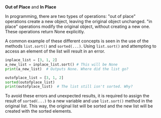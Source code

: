 **Out of Place** and **In Place**

In programming, there are two types of operations: "out of place" operations create a new object, leaving the original object unchanged. "in place" operations modify the original object, without creating a new one. These operations return None explicitly.

A common example of these different concepts is seen in the use of the methods `list.sort()` and `sorted(...)`. Using `list.sort()` and attempting to access an element of the list will result in an error. 

```py
inplace_list = [3, 1, 2]
a_new_list = inplace_list.sort() # This will be None
print(a_new_list)  # Outputs None. Where did the list go?

outofplace_list = [3, 1, 2]
sorted(outofplace_list)
print(outofplace_list)  # The list still isn't sorted. Why?
```

To avoid these errors and unexpected results, it is required to assign the result of `sorted(...)` to a new variable and use `list.sort()` method in the original list. This way, the original list will be sorted and the new list will be created with the sorted elements.
